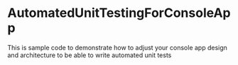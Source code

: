 # AutomatedUnitTestingForConsoleApp
This is sample code to demonstrate how to adjust your console app design and architecture to be able to write automated unit tests
